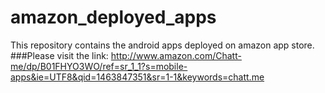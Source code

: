 # amazon_deployed_apps
This repository contains the android apps deployed on amazon app store. 
###Please visit the link:
http://www.amazon.com/Chatt-me/dp/B01FHYO3WO/ref=sr_1_1?s=mobile-apps&ie=UTF8&qid=1463847351&sr=1-1&keywords=chatt.me
